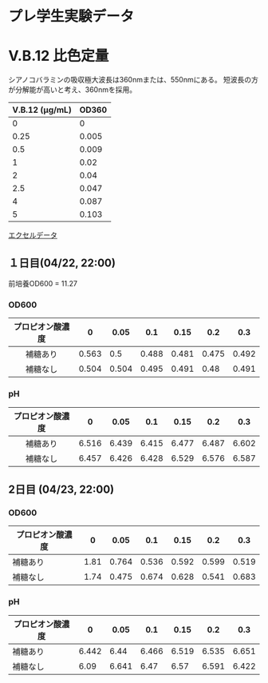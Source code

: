 # プレ学生実験データ

# V.B.12 比色定量

シアノコバラミンの吸収極大波長は360nmまたは、550nmにある。
短波長の方が分解能が高いと考え、360nmを採用。

| V.B.12 (µg/mL) | OD360  |
| ---- | ------ |
| 0    | 0      |
| 0.25 | 0.005  |
| 0.5  | 0.009  |
| 1    | 0.02   |
| 2    | 0.04   |
| 2.5  | 0.047  |
| 4    | 0.087  |
| 5    | 0.103  |

[エクセルデータ](OD600_PH_data_raw.xlsx)

## １日目(04/22, 22:00)

前培養OD600 = 11.27

### OD600

| プロピオン酸濃度 | 0     | 0.05  | 0.1   | 0.15  | 0.2   | 0.3   |
|:---------------:|-------|-------|-------|-------|-------|-------|
| 補糖あり           | 0.563 | 0.5   | 0.488 | 0.481 | 0.475 | 0.492 |
| 補糖なし           | 0.504 | 0.504 | 0.495 | 0.491 | 0.48  | 0.491 |

### pH

| プロピオン酸濃度 | 0     | 0.05  | 0.1   | 0.15  | 0.2   | 0.3   |
|:---------------:|-------|-------|-------|-------|-------|-------|
| 補糖あり           | 6.516 | 6.439 | 6.415 | 6.477 | 6.487 | 6.602 |
| 補糖なし           | 6.457 | 6.426 | 6.428 | 6.529 | 6.576 | 6.587 |


## 2日目 (04/23, 22:00)

### OD600

| プロピオン酸濃度 | 0     | 0.05  | 0.1   | 0.15  | 0.2   | 0.3   |
|----------|-------|-------|-------|-------|-------|-------|
| 補糖あり    | 1.81  | 0.764 | 0.536 | 0.592 | 0.599 | 0.519 |
| 補糖なし    | 1.74  | 0.475 | 0.674 | 0.628 | 0.541 | 0.683 |

### pH

| プロピオン酸濃度 | 0     | 0.05  | 0.1   | 0.15  | 0.2   | 0.3   |
|----------|-------|-------|-------|-------|-------|-------|
| 補糖あり    | 6.442 | 6.44  | 6.466 | 6.519 | 6.535 | 6.651 |
| 補糖なし    | 6.09  | 6.641 | 6.47  | 6.57  | 6.591 | 6.422 |